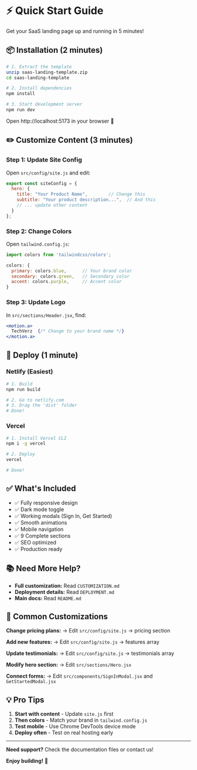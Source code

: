# ⚡ Quick Start Guide

Get your SaaS landing page up and running in 5 minutes!

## 📦 Installation (2 minutes)

```bash
# 1. Extract the template
unzip saas-landing-template.zip
cd saas-landing-template

# 2. Install dependencies
npm install

# 3. Start development server
npm run dev
```

Open http://localhost:5173 in your browser 🎉

## ✏️ Customize Content (3 minutes)

### Step 1: Update Site Config

Open `src/config/site.js` and edit:

```javascript
export const siteConfig = {
  hero: {
    title: "Your Product Name",        // Change this
    subtitle: "Your product description...",  // And this
    // ... update other content
  }
};
```

### Step 2: Change Colors

Open `tailwind.config.js`:

```javascript
import colors from 'tailwindcss/colors';

colors: {
  primary: colors.blue,      // Your brand color
  secondary: colors.green,   // Secondary color
  accent: colors.purple,     // Accent color
}
```

### Step 3: Update Logo

In `src/sections/Header.jsx`, find:

```jsx
<motion.a>
  TechVerz  {/* Change to your brand name */}
</motion.a>
```

## 🚀 Deploy (1 minute)

### Netlify (Easiest)

```bash
# 1. Build
npm run build

# 2. Go to netlify.com
# 3. Drag the 'dist' folder
# Done!
```

### Vercel

```bash
# 1. Install Vercel CLI
npm i -g vercel

# 2. Deploy
vercel

# Done!
```

## ✅ What's Included

- ✅ Fully responsive design
- ✅ Dark mode toggle
- ✅ Working modals (Sign In, Get Started)
- ✅ Smooth animations
- ✅ Mobile navigation
- ✅ 9 Complete sections
- ✅ SEO optimized
- ✅ Production ready

## 📚 Need More Help?

- **Full customization:** Read `CUSTOMIZATION.md`
- **Deployment details:** Read `DEPLOYMENT.md`
- **Main docs:** Read `README.md`

## 🎯 Common Customizations

**Change pricing plans:**
→ Edit `src/config/site.js` → pricing section

**Add new features:**
→ Edit `src/config/site.js` → features array

**Update testimonials:**
→ Edit `src/config/site.js` → testimonials array

**Modify hero section:**
→ Edit `src/sections/Hero.jsx`

**Connect forms:**
→ Edit `src/components/SignInModal.jsx` and `GetStartedModal.jsx`

## 💡 Pro Tips

1. **Start with content** - Update `site.js` first
2. **Then colors** - Match your brand in `tailwind.config.js`
3. **Test mobile** - Use Chrome DevTools device mode
4. **Deploy often** - Test on real hosting early

---

**Need support?** Check the documentation files or contact us!

**Enjoy building!** 🚀

